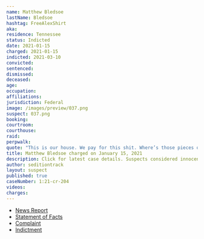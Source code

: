 ```yaml
---
name: Matthew Bledsoe
lastName: Bledsoe
hashtag: FreeAlexShirt
aka:
residence: Tennessee
status: Indicted
date: 2021-01-15
charged: 2021-01-15
indicted: 2021-03-10
convicted:
sentenced:
dismissed:
deceased:
age:
occupation:
affiliations:
jurisdiction: Federal
image: /images/preview/037.png
suspect: 037.png
booking:
courtroom:
courthouse:
raid:
perpwalk:
quote: "This is our house. We pay for this shit. Where’s those pieces of shit at?"
title: Matthew Bledsoe charged on January 15, 2021
description: Click for latest case details. Suspects considered innocent until proven guilty.
author: seditiontrack
layout: suspect
published: true
caseNumber: 1:21-cr-204
videos:
charges:
---
```


- [News Report](https://www.wkrn.com/news/local-news/2nd-tennessee-resident-arrested-for-alleged-involvement-in-capitol-riots/)
- [Statement of Facts](https://www.justice.gov/opa/page/file/1355126/download)
- [Complaint](https://www.justice.gov/opa/page/file/1355121/download)
- [Indictment](https://www.justice.gov/usao-dc/case-multi-defendant/file/1377936/download)
